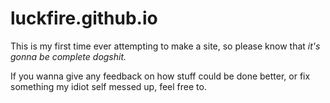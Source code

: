 # luckfire.github.io
This is my first time ever attempting to make a site, so please know that *it's gonna be complete dogshit.*

If you wanna give any feedback on how stuff could be done better, or fix something my idiot self messed up, feel free to.